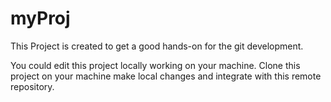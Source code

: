 # myProj
This Project is created to get a good hands-on for the git development.

You could edit this project locally working on your machine.
Clone this project on your machine make local changes and integrate with this remote repository.
